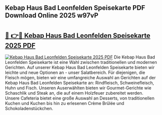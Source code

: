 ## Kebap Haus Bad Leonfelden Speisekarte PDF Download Online 2025 w97vP

# <h2><a href="http://gcb7cv.nevu.top/?p=Kebap+Haus+Bad+Leonfelden+Speisekarte">🔗 👉🔴 Kebap Haus Bad Leonfelden Speisekarte 2025 PDF</a></h2>

[![Kebap Haus Bad Leonfelden Speisekarte 2025 PDF](https://i.imgur.com/dBaPXMq.png)](http://gcb7cv.nevu.top/?p=Kebap+Haus+Bad+Leonfelden+Speisekarte)
Die Kebap Haus Bad Leonfelden Speisekarte ist eine Wahl zwischen traditionellen und modernen Gerichten. Auf unserer Kebap Haus Bad Leonfelden Speisekarte bieten wir leichte und neue Optionen an - unser Salatbereich. Für diejenigen, die Fleisch mögen, bieten wir eine umfangreiche Auswahl an Gerichten auf der Kebap Haus Bad Leonfelden Speisekarte an: Rindfleisch, Schweinefleisch, Huhn und Fisch. Unseren Auserwählten bieten wir Gourmet-Gerichte wie Schaschlik und Steak an, die auf einem Holzfeuer zubereitet werden. Unsere Cafeteria bietet eine große Auswahl an Desserts, von traditionellen Kuchen und Kuchen bis hin zu erlesenen Crème Brûlée und Schokoladenstückchen.
